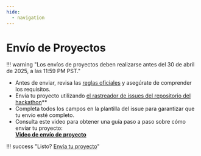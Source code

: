 ```yaml
---
hide:
  - navigation
---
```


# Envío de Proyectos

!!! warning "Los envíos de proyectos deben realizarse antes del 30 de abril de 2025, a las 11:59 PM PST."

- Antes de enviar, revisa las [reglas oficiales](rules.md) y asegúrate de comprender los requisitos.
- Envía tu proyecto utilizando [el rastreador de issues del repositorio del hackathon](https://github.com/microsoft/AI_Agents_Hackathon/issues/new?template=project.yml)**
- Completa todos los campos en la plantilla del issue para garantizar que tu envío esté completo.
- Consulta este video para obtener una guía paso a paso sobre cómo enviar tu proyecto:  
**[Video de envío de proyecto](https://github.com/microsoft/hack-together-teams/assets/3199282/572ea387-61ec-4b77-9885-23b5b2bd39bd)**

!!! success "Listo? [Envía tu proyecto](https://github.com/microsoft/AI_Agents_Hackathon/issues/new?template=project.yml)"